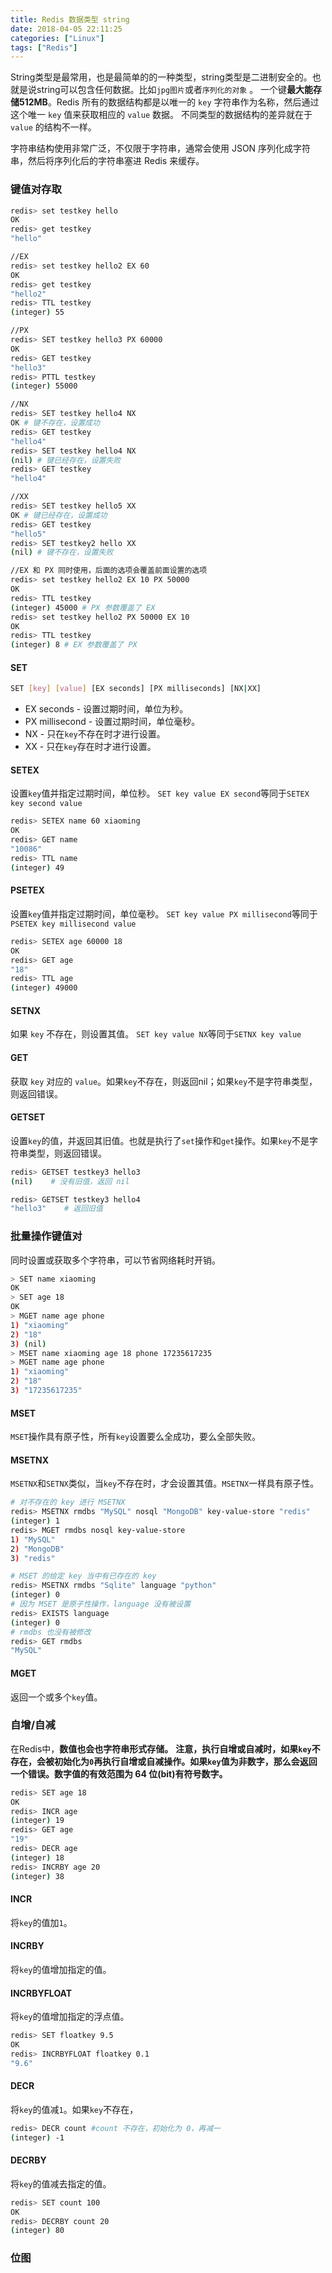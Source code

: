 ```yaml
---
title: Redis 数据类型 string
date: 2018-04-05 22:11:25
categories: ["Linux"]
tags: ["Redis"]
---
```


String类型是最常用，也是最简单的的一种类型，string类型是二进制安全的。也就是说string可以包含任何数据。比如`jpg图片`或者`序列化的对象` 。
一个键**最大能存储512MB**。Redis 所有的数据结构都是以唯一的 `key` 字符串作为名称，然后通过这个唯一 `key` 值来获取相应的 `value` 数据。
不同类型的数据结构的差异就在于 `value` 的结构不一样。

<!-- more -->

字符串结构使用非常广泛，不仅限于字符串，通常会使用 JSON 序列化成字符串，然后将序列化后的字符串塞进 Redis 来缓存。


### 键值对存取

```bash
redis> set testkey hello
OK
redis> get testkey
"hello"

//EX
redis> set testkey hello2 EX 60
OK
redis> get testkey
"hello2"
redis> TTL testkey
(integer) 55

//PX
redis> SET testkey hello3 PX 60000
OK
redis> GET testkey
"hello3"
redis> PTTL testkey
(integer) 55000

//NX
redis> SET testkey hello4 NX
OK # 键不存在，设置成功
redis> GET testkey
"hello4"
redis> SET testkey hello4 NX
(nil) # 键已经存在，设置失败
redis> GET testkey
"hello4"

//XX
redis> SET testkey hello5 XX
OK # 键已经存在，设置成功
redis> GET testkey
"hello5"
redis> SET testkey2 hello XX
(nil) # 键不存在，设置失败

//EX 和 PX 同时使用，后面的选项会覆盖前面设置的选项
redis> set testkey hello2 EX 10 PX 50000
OK
redis> TTL testkey
(integer) 45000 # PX 参数覆盖了 EX
redis> set testkey hello2 PX 50000 EX 10
OK
redis> TTL testkey
(integer) 8 # EX 参数覆盖了 PX
```

#### SET
```bash
SET [key] [value] [EX seconds] [PX milliseconds] [NX|XX]
```

- EX seconds - 设置过期时间，单位为秒。
- PX millisecond - 设置过期时间，单位毫秒。
- NX - 只在`key`不存在时才进行设置。
- XX - 只在`key`存在时才进行设置。

#### SETEX
设置`key`值并指定过期时间，单位秒。
`SET key value EX second`等同于`SETEX key second value`
```bash
redis> SETEX name 60 xiaoming
OK
redis> GET name
"10086"
redis> TTL name
(integer) 49
```
#### PSETEX
设置`key`值并指定过期时间，单位毫秒。
`SET key value PX millisecond`等同于`PSETEX key millisecond value`
```bash
redis> SETEX age 60000 18
OK
redis> GET age
"18"
redis> TTL age
(integer) 49000
```
#### SETNX
如果 `key` 不存在，则设置其值。
`SET key value NX`等同于`SETNX key value`

#### GET
获取 `key` 对应的 `value`。如果`key`不存在，则返回nil；如果`key`不是字符串类型，则返回错误。

#### GETSET
设置`key`的值，并返回其旧值。也就是执行了`set`操作和`get`操作。如果`key`不是字符串类型，则返回错误。
```bash
redis> GETSET testkey3 hello3
(nil)    # 没有旧值，返回 nil

redis> GETSET testkey3 hello4
"hello3"    # 返回旧值
```


### 批量操作键值对
同时设置或获取多个字符串，可以节省网络耗时开销。
```bash
> SET name xiaoming
OK
> SET age 18
OK
> MGET name age phone
1) "xiaoming"
2) "18"
3) (nil)
> MSET name xiaoming age 18 phone 17235617235
> MGET name age phone
1) "xiaoming"
2) "18"
3) "17235617235"
```

#### MSET
`MSET`操作具有原子性，所有`key`设置要么全成功，要么全部失败。

#### MSETNX
`MSETNX`和`SETNX`类似，当`key`不存在时，才会设置其值。`MSETNX`一样具有原子性。
```bash
# 对不存在的 key 进行 MSETNX
redis> MSETNX rmdbs "MySQL" nosql "MongoDB" key-value-store "redis"
(integer) 1
redis> MGET rmdbs nosql key-value-store
1) "MySQL"
2) "MongoDB"
3) "redis"

# MSET 的给定 key 当中有已存在的 key
redis> MSETNX rmdbs "Sqlite" language "python"
(integer) 0
# 因为 MSET 是原子性操作，language 没有被设置
redis> EXISTS language
(integer) 0
# rmdbs 也没有被修改
redis> GET rmdbs
"MySQL"
```

#### MGET
返回一个或多个`key`值。

### 自增/自减
在Redis中，**数值也会也字符串形式存储。**
**注意，执行自增或自减时，如果`key`不存在，会被初始化为`0`再执行自增或自减操作。如果`key`值为非数字，那么会返回一个错误。数字值的有效范围为 64 位(bit)有符号数字。**

```bash
redis> SET age 18
OK
redis> INCR age
(integer) 19
redis> GET age
"19"
redis> DECR age
(integer) 18
redis> INCRBY age 20
(integer) 38
```

#### INCR
将`key`的值加`1`。
#### INCRBY
将`key`的值增加指定的值。
#### INCRBYFLOAT
将`key`的值增加指定的浮点值。
```bash
redis> SET floatkey 9.5
OK
redis> INCRBYFLOAT floatkey 0.1
"9.6"
```
#### DECR
将`key`的值减`1`。如果`key`不存在，
```bash
redis> DECR count #count 不存在，初始化为 0，再减一
(integer) -1
```
#### DECRBY
将`key`的值减去指定的值。
```bash
redis> SET count 100
OK
redis> DECRBY count 20
(integer) 80
```

### 位图
